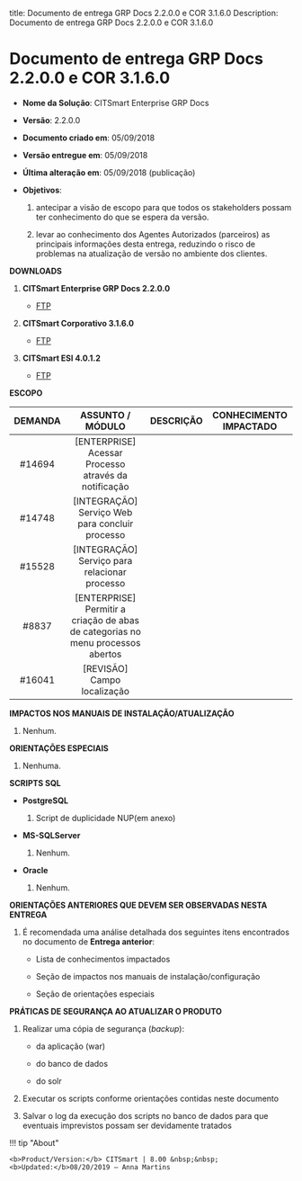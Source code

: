 title: Documento de entrega GRP Docs 2.2.0.0 e COR 3.1.6.0
Description: Documento de entrega GRP Docs 2.2.0.0 e COR 3.1.6.0

# Documento de entrega GRP Docs 2.2.0.0 e COR 3.1.6.0


-   **Nome da Solução**: CITSmart Enterprise GRP Docs

-   **Versão**: 2.2.0.0

-   **Documento criado em**: 05/09/2018

-   **Versão entregue em**: 05/09/2018

-   **Última alteração em**: 05/09/2018 (publicação)

-   **Objetivos**:

    1.  antecipar a visão de escopo para que todos os stakeholders possam ter
        conhecimento do que se espera da versão.

    2.  levar ao conhecimento dos Agentes Autorizados (parceiros) as principais
        informações desta entrega, reduzindo o risco de problemas na atualização
        de versão no ambiente dos clientes.

**DOWNLOADS**

1.  **CITSmart Enterprise GRP Docs 2.2.0.0**

    -   [FTP](http://kb.citsmartcloud.com/entregas/papelzero/Enterprise/2.2.0.0/)

2.  **CITSmart Corporativo 3.1.6.0**

    -   [FTP](http://kb.citsmartcloud.com/entregas/corporativo/Enterprise/3.1.6.0/)

3.  **CITSmart ESI 4.0.1.2**

    -   [FTP](http://kb.citsmartcloud.com/entregas/neuro/4.0.1.2)

**ESCOPO**

| DEMANDA |                                 ASSUNTO / MÓDULO                                | DESCRIÇÃO | CONHECIMENTO IMPACTADO |
|:-------:|:-------------------------------------------------------------------------------:|:---------:|:----------------------:|
|  #14694 |               [ENTERPRISE] Acessar Processo através da notificação              |           |                        |
|  #14748 |                 [INTEGRAÇÃO] Serviço Web para concluir processo                 |           |                        |
|  #15528 |                  [INTEGRAÇÃO] Serviço para relacionar processo                  |           |                        |
|  #8837  | [ENTERPRISE] Permitir a criação de abas de categorias no menu processos abertos |           |                        |
|  #16041 |                           [REVISÃO] Campo localização                           |           |                        |


**IMPACTOS NOS MANUAIS DE INSTALAÇÃO/ATUALIZAÇÃO**

1.  Nenhum.

**ORIENTAÇÕES ESPECIAIS**

1.  Nenhuma.

**SCRIPTS SQL**

-   **PostgreSQL**

    1.  Script de duplicidade NUP(em anexo)

-   **MS-SQLServer**

    1.  Nenhum.

-   **Oracle**

    1.  Nenhum.

**ORIENTAÇÕES ANTERIORES QUE DEVEM SER OBSERVADAS NESTA ENTREGA**

1.  É recomendada uma análise detalhada dos seguintes itens encontrados no
    documento de **Entrega anterior**:

    -   Lista de conhecimentos impactados

    -   Seção de impactos nos manuais de instalação/configuração

    -   Seção de orientações especiais

**PRÁTICAS DE SEGURANÇA AO ATUALIZAR O PRODUTO**

1.  Realizar uma cópia de segurança (*backup*):

    -   da aplicação (war)

    -   do banco de dados

    -   do solr

2.  Executar os scripts conforme orientações contidas neste documento

3.  Salvar o log da execução dos scripts no banco de dados para que eventuais
    imprevistos possam ser devidamente tratados


!!! tip "About"

    <b>Product/Version:</b> CITSmart | 8.00 &nbsp;&nbsp;
    <b>Updated:</b>08/20/2019 – Anna Martins

